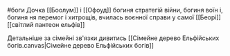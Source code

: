 #боги 
Дочка [[Боолум]] і [[Офоуд]] богиня стратегій війни, богиня воїн і, богиня ня перемог і хитрощів, вчилась воєнної справи у самої [[Беорі]]
[[світлий пантеон ельфів]]

Детальніше за сімейні зв'язки дивитись [[Сімейне дерево Ельфійських богів.canvas|Сімейне дерево Ельфійських богів]]
